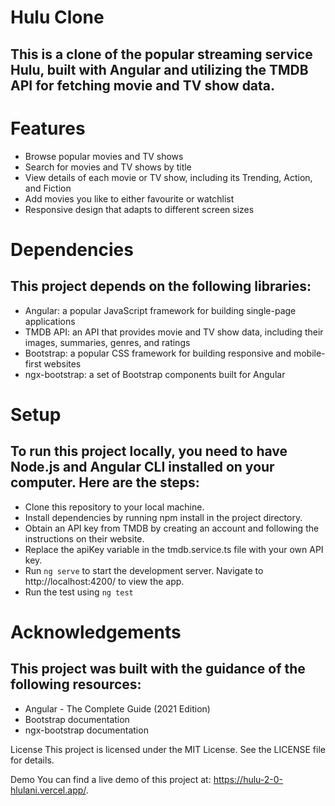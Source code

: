 # Hulu Clone


## This is a clone of the popular streaming service Hulu, built with Angular and utilizing the TMDB API for fetching movie and TV show data.

# Features
- Browse popular movies and TV shows
- Search for movies and TV shows by title
- View details of each movie or TV show, including its Trending, Action, and Fiction
- Add movies you like to either favourite or watchlist
- Responsive design that adapts to different screen sizes

# Dependencies
## This project depends on the following libraries:

- Angular: a popular JavaScript framework for building single-page applications
- TMDB API: an API that provides movie and TV show data, including their images, summaries, genres, and ratings
- Bootstrap: a popular CSS framework for building responsive and mobile-first websites
- ngx-bootstrap: a set of Bootstrap components built for Angular


# Setup

## To run this project locally, you need to have Node.js and Angular CLI installed on your computer. Here are the steps:

- Clone this repository to your local machine.
- Install dependencies by running npm install in the project directory.
- Obtain an API key from TMDB by creating an account and following the instructions on their website.
- Replace the apiKey variable in the tmdb.service.ts file with your own API key.
- Run `ng serve` to start the development server. Navigate to http://localhost:4200/ to view the app.
- Run the test using `ng test`



# Acknowledgements
## This project was built with the guidance of the following resources:

- Angular - The Complete Guide (2021 Edition)
- Bootstrap documentation
- ngx-bootstrap documentation

License
This project is licensed under the MIT License. See the LICENSE file for details.

Demo
You can find a live demo of this project at: https://hulu-2-0-hlulani.vercel.app/.
